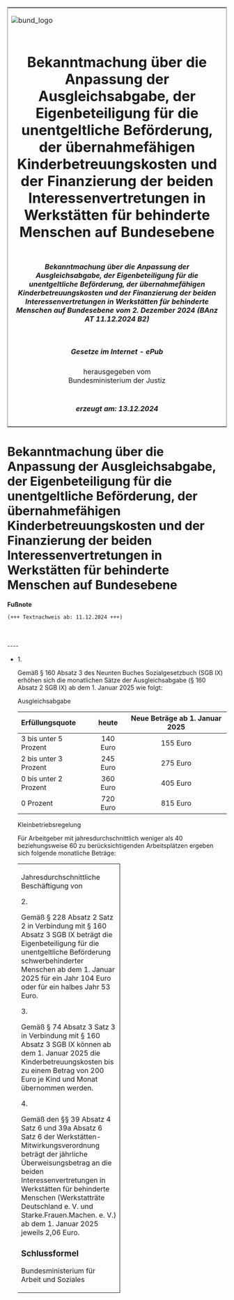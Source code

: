 <span id="DECKBLATT.html"></span>

<table border="0" frame="border" width="100%">

<tr valign="top">

<td align="left">

![bund\_logo](BfJ_2021_Web_de_de.gif)

</td>

<td align="right">

 

</td>

</tr>

<tr align="center" valign="middle">

<td colspan="2">

# Bekanntmachung über die Anpassung der Ausgleichsabgabe, der Eigenbeteiligung für die unentgeltliche Beförderung, der übernahmefähigen Kinderbetreuungskosten und der Finanzierung der beiden Interessenvertretungen in Werkstätten für behinderte Menschen auf Bundesebene

</td>

</tr>

<tr align="center" valign="middle">

<td colspan="2">

##### Bekanntmachung über die Anpassung der Ausgleichsabgabe, der Eigenbeteiligung für die unentgeltliche Beförderung, der übernahmefähigen Kinderbetreuungskosten und der Finanzierung der beiden Interessenvertretungen in Werkstätten für behinderte Menschen auf Bundesebene vom 2. Dezember 2024 (BAnz AT 11.12.2024 B2)

</td>

</tr>

<tr align="center" valign="middle">

<td colspan="2">

  
  

##### Gesetze im Internet - ePub  
  
herausgegeben vom  
Bundesministerium der Justiz

</td>

</tr>

<tr align="center" valign="bottom">

<td colspan="2">

  
  

##### erzeugt am: 13.12.2024

</td>

</tr>

</table>

<span id="BJNR634600024.html"></span>

# Bekanntmachung über die Anpassung der Ausgleichsabgabe, der Eigenbeteiligung für die unentgeltliche Beförderung, der übernahmefähigen Kinderbetreuungskosten und der Finanzierung der beiden Interessenvertretungen in Werkstätten für behinderte Menschen auf Bundesebene

<div>

  
**Fußnote**

<div class="jnhtml">

<div>

<div class="jurAbsatz">

  

``` 
(+++ Textnachweis ab: 11.12.2024 +++)

 
```

</div>

</div>

</div>

</div>

<span id="BJNR634600024BJNE000100000.html"></span>

###   
\----

<div>

<div class="jnhtml">

<div>

<div class="jurAbsatz">

  - 1\.
    
    <div style="">
    
    Gemäß § 160 Absatz 3 des Neunten Buches Sozialgesetzbuch (SGB IX)
    erhöhen sich die monatlichen Sätze der Ausgleichsabgabe (§ 160
    Absatz 2 SGB IX) ab dem 1. Januar 2025 wie folgt:
    
    </div>
    
    <div style="">
    
      
    Ausgleichsabgabe  
    
    | Erfüllungsquote       |  heute   | Neue Beträge ab 1. Januar 2025 |
    | :-------------------- | :------: | :----------------------------: |
    | 3 bis unter 5 Prozent | 140 Euro |            155 Euro            |
    | 2 bis unter 3 Prozent | 245 Euro |            275 Euro            |
    | 0 bis unter 2 Prozent | 360 Euro |            405 Euro            |
    | 0 Prozent             | 720 Euro |            815 Euro            |
    

      
    
    </div>
    
    <div style="">
    
    Kleinbetriebsregelung
    
    </div>
    
    <div style="">
    
      
    Für Arbeitgeber mit jahresdurchschnittlich weniger als 40
    beziehungsweise 60 zu berücksichtigenden Arbeitsplätzen ergeben sich
    folgende monatliche Beträge:
    
    <table width="100%" style="border: none;">
    
    <colgroup>
    
    <col align="left" width="24%">
    
    </col>
    
    <col align="center" width="12%">
    
    </col>
    
    <col align="center" width="26%">
    
    </col>
    
    <col align="center" width="12%">
    
    </col>
    
    <col align="center" width="26%">
    
    </col>
    
    </colgroup>
    
    <thead valign="bottom">
    
    <tr>
    
    <th style="border-right: 0.5pt solid ; border-bottom: 0.5pt solid ;  font-weight:normal;" rowspan="2" align="left" valign="bottom" charoff="50">
    
    Jahresdurchschnittliche  
    Beschäftigung von
    
    </div>

  - 2\.
    
    <div style="">
    
    Gemäß § 228 Absatz 2 Satz 2 in Verbindung mit § 160 Absatz 3 SGB IX
    beträgt die Eigenbeteiligung für die unentgeltliche Beförderung
    schwerbehinderter Menschen ab dem 1. Januar 2025 für ein Jahr 104
    Euro oder für ein halbes Jahr 53 Euro.
    
    </div>

  - 3\.
    
    <div style="">
    
    Gemäß § 74 Absatz 3 Satz 3 in Verbindung mit § 160 Absatz 3 SGB IX
    können ab dem 1. Januar 2025 die Kinderbetreuungskosten bis zu
    einem Betrag von 200 Euro je Kind und Monat übernommen werden.
    
    </div>

  - 4\.
    
    <div style="">
    
    Gemäß den §§ 39 Absatz 4 Satz 6 und 39a Absatz 6 Satz 6 der
    Werkstätten-Mitwirkungsverordnung beträgt der jährliche
    Überweisungsbetrag an die beiden Interessenvertretungen in
    Werkstätten für behinderte Menschen (Werkstatträte Deutschland e.
    V. und <span style="white-space: nowrap">Starke.Frauen.Machen. e.
    V.)</span> ab dem 1. Januar 2025 jeweils 2,06 Euro.
    
    </div>

</div>

</div>

</div>

</div>

<span id="BJNR634600024BJNE000200000.html"></span>

### Schlussformel  

<div>

<div class="jnhtml">

<div>

<div class="jurAbsatz">

Bundesministerium für Arbeit und Soziales

</div>

</div>

</div>

</div>
